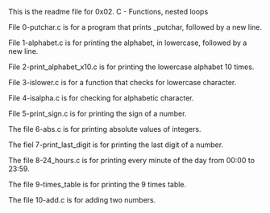This is the readme file for 0x02. C - Functions, nested loops

File 0-putchar.c is for a program that prints _putchar, followed by a new line.

File 1-alphabet.c is for printing the alphabet, in lowercase, followed by a new line.

File 2-print_alphabet_x10.c is for printing the lowercase alphabet 10 times.

File 3-islower.c is for a function that checks for lowercase character.

File 4-isalpha.c is for checking for alphabetic character.

File 5-print_sign.c is for printing the sign of a number.

The file 6-abs.c is for printing absolute values of integers.

The fiel 7-print_last_digit is for printing the last digit of a number.

The file 8-24_hours.c is for printing every minute of the day from 00:00 to 23:59.

The file 9-times_table is for printing the 9 times table.

The file 10-add.c is for adding two numbers.
